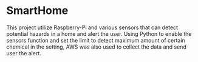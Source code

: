 # SmartHome
This project utilize Raspberry-Pi and various sensors that can detect potential hazards in a home and alert the user.
Using Python to enable the sensors function and set the limit to detect maximum amount of certain chemical in the setting, AWS was 
also used to collect the data and send user the alert.
